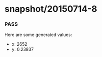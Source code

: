 # snapshot/20150714-8
<!-- Production begins at 2015-07-14T10:57:31 -->


### PASS
Here are some generated values:

* x: 2652
* y: 0.23837

<!-- Production ends at 2015-07-14T10:57:32 -->
